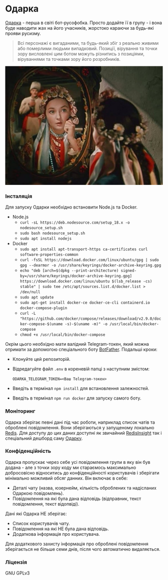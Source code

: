 # Одарка

[Одаркa](https://t.me/Odarka_uabot) - перша в світі бот-русофобка. Просто додайте її в групу - і вона буде наводити жах на його учасників, жорстоко караючи за будь-які прояви русизму.

> Всі персонажі є вигаданими, та будь-який збіг з реально живими або померлими людьми випадковий. Позиції, вірування та точки зору висловлені цим ботом можуть різнитись з позиціями, віруваннями та точками зору його розробників.

![Одарка](https://github.com/lyaschuchenko/odarka/blob/master/Odarka.png?raw=true)

### Інсталяція

Для запуску Одарки необхідно встановити Node.js та Docker. 
- Node.js
  - `curl -sL https://deb.nodesource.com/setup_18.x -o nodesource_setup.sh`
  - `sudo bash nodesource_setup.sh`
  - `sudo apt install nodejs`
- Docker
  - `sudo apt install apt-transport-https ca-certificates curl software-properties-common`
  - `curl -fsSL https://download.docker.com/linux/ubuntu/gpg | sudo gpg --dearmor -o /usr/share/keyrings/docker-archive-keyring.gpg`
  - `echo "deb [arch=$(dpkg --print-architecture) signed-by=/usr/share/keyrings/docker-archive-keyring.gpg] https://download.docker.com/linux/ubuntu $(lsb_release -cs) stable" | sudo tee /etc/apt/sources.list.d/docker.list > /dev/null`
  - `sudo apt update`
  - `sudo apt-get install docker-ce docker-ce-cli containerd.io docker-compose-plugin`
  - `curl -L "https://github.com/docker/compose/releases/download/v2.9.0/docker-compose-$(uname -s)-$(uname -m)" -o /usr/local/bin/docker-compose`
  - `chmod +x /usr/local/bin/docker-compose`

Окрім цього необхідно мати валідний Telegram-токен, який можна отримати за допомогою спеціального боту [BotFather](https://core.telegram.org/bots#6-botfather). Подальші кроки:

- Клонуйте цей репозиторій.
- Відредагуйте файл `.env` в кореневій папці з наступним змістом:
	
	`ODARKA_TELEGRAM_TOKEN=<Ваш Telegram-токен>`

- Введіть в термінал `npm install` для встановлення залежностей.
- Введіть в термінал `npm run docker` для запуску самого боту.

### Моніторинг

Одарка зберігає певні дані під час роботи, наприклад список чатів та оброблені повідомлення. Вони зберігаються у запущеному локально [Redis](https://redis.io). Для доступу до цих даних доступні як звичайний [RedisInsight](http://localhost:2206) так і спеціальний дешборд саму [Одарку](http://localhost:2205). 

### Конфіденційність

Одарка пропускає через себе усі повідомлення групи в яку він був додана - але з точки зору коду ми стараємось максимально добросовісно відноситись до конфіденційності користувачів і зберігати мінімально можливий обсяг данних. Він включає в себе:

- Деталі чату (назва, юзернейм, кількість оброблених та надісланих Одаркою повідомлень).
- Повідомлення на які була дана відповідь (відправник, текст повідомлення, текст відопвіді).

Дані які Одарка НЕ зберігає:

- Список користувачів чату.
- Повідомлення на які НЕ була дана відповідь.
- Додаткова інформація про користувача.

Для додаткового захисту інформація про оброблені повідомлення зберігається не більше семи днів, після чого автоматично видаляється.

### Ліцензія
GNU GPLv3
